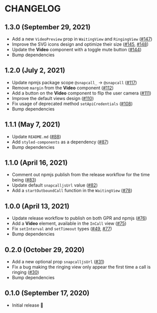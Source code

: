 # CHANGELOG

## 1.3.0 (September 29, 2021)

- Add a new `VideoPreview` prop in `WaitingView` and `RingingView` ([#147](https://github.com/snapcall/agent-app-react/pull/147))
- Improve the SVG icons design and optimize their size ([#145](https://github.com/snapcall/agent-app-react/pull/145), [#148](https://github.com/snapcall/agent-app-react/pull/148))
- Update the **Video** component with a toggle mute button ([#144](https://github.com/snapcall/agent-app-react/pull/144))
- Bump dependencies

## 1.2.0 (July 2, 2021)

- Update npmjs package scope `@snapcall_` -> `@snapcall` ([#117](https://github.com/snapcall/agent-app-react/pull/117))
- Remove `margin` from the **Video** component ([#112](https://github.com/snapcall/agent-app-react/pull/112))
- Add a button on the **Video** component to flip the user camera ([#111](https://github.com/snapcall/agent-app-react/pull/111))
- Improve the default views design ([#110](https://github.com/snapcall/agent-app-react/pull/110))
- Fix usage of deprecated method `setApiCredentials` ([#108](https://github.com/snapcall/agent-app-react/pull/108))
- Bump dependencies

## 1.1.1 (May 7, 2021)

- Update `README.md` ([#88](https://github.com/snapcall/agent-app-react/pull/88))
- Add `styled-components` as a dependency ([#87](https://github.com/snapcall/agent-app-react/pull/87))
- Bump dependencies

## 1.1.0 (April 16, 2021)

- Comment out npmjs publish from the release workflow for the time being ([#83](https://github.com/snapcall/agent-app-react/pull/83))
- Update default `snapcalljsUrl` value ([#82](https://github.com/snapcall/agent-app-react/pull/82))
- Add a `startOutboundCall` function in the `WaitingView` ([#78](https://github.com/snapcall/agent-app-react/pull/78))

## 1.0.0 (April 13, 2021)

- Update release workflow to publish on both GPR and npmjs ([#76](https://github.com/snapcall/agent-app-react/pull/76))
- Add a **Video** element, available in the `InCall` view ([#75](https://github.com/snapcall/agent-app-react/pull/75))
- Fix `setInterval` and `setTimeout` types ([#49](https://github.com/snapcall/agent-app-react/pull/49), [#77](https://github.com/snapcall/agent-app-react/pull/77))
- Bump dependencies

## 0.2.0 (October 29, 2020)

- Add a new optional prop `snapcalljsUrl` ([#31](https://github.com/snapcall/agent-app-react/pull/31))
- Fix a bug making the ringing view only appear the first time a call is ringing ([#30](https://github.com/snapcall/agent-app-react/pull/30))
- Bump dependencies

## 0.1.0 (September 17, 2020)

- Initial release 🎉
